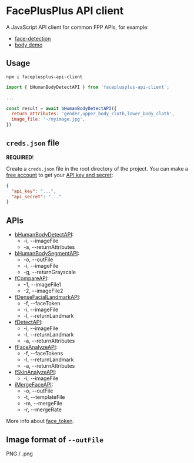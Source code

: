 # FacePlusPlus API client

A JavaScript API client for common FPP APIs, for example:

- [face-detection](https://www.faceplusplus.com/face-detection/#demo)
- [body demo](https://console.faceplusplus.com/service/body/intro)

## Usage

`npm i faceplusplus-api-client`

```javascript
import { bHumanBodyDetectAPI } from 'faceplusplus-api-client`;

...

const result = await bHumanBodyDetectAPI({
  return_attributes: 'gender,upper_body_cloth,lower_body_cloth',
  image_file: '~/myimage.jpg',
})
```

## `creds.json` file

**REQUIRED**!

Create a `creds.json` file in the root directory of the project. You can make a [free account](https://console.faceplusplus.com/documents/6329693) to get your [API key and secret](https://console.faceplusplus.com/app/apikey/list):

```json
{
  "api_key": "...",
  "api_secret": "..."
}
```

## APIs

- [bHumanBodyDetectAPI](https://console.faceplusplus.com/documents/10880589):
  - -i, --imageFile
  - -a, --returnAttributes
- [bHumanBodySegmentAPI](https://console.faceplusplus.com/documents/40608260):
  - -o, --outFile
  - -i, --imageFile
  - -g, --returnGrayscale
- [fCompareAPI](https://console.faceplusplus.com/documents/5679308):
  - -1, --imageFile1
  - -2, --imageFile2
- [fDenseFacialLandmarkAPI](https://console.faceplusplus.com/documents/55107053):
  - -f, --faceToken
  - -i, --imageFile
  - -l, --returnLandmark
- [fDetectAPI](https://console.faceplusplus.com/documents/5679127):
  - -i, --imageFile
  - -l, --returnLandmark
  - -a, --returnAttributes
- [fFaceAnalyzeAPI](https://console.faceplusplus.com/documents/6329465):
  - -f, --faceTokens
  - -l, --returnLandmark
  - -a, --returnAttributes
- [fSkinAnalyzeAPI](https://console.faceplusplus.com/documents/129100210):
  - -i, --imageFile
- [iMergeFaceAPI](https://console.faceplusplus.com/documents/20815649):
  - -o, --outFile
  - -t, --templateFile
  - -m, --mergeFile
  - -r, --mergeRate

More info about [face_token](https://console.faceplusplus.com/documents/5679127).

## Image format of `--outFile`

PNG / .png
